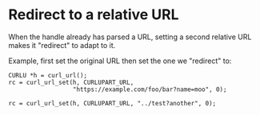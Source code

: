 # Redirect to a relative URL

When the handle already has parsed a URL, setting a second relative URL makes
it "redirect" to adapt to it.

Example, first set the original URL then set the one we "redirect" to:

    CURLU *h = curl_url();
    rc = curl_url_set(h, CURLUPART_URL,
                      "https://example.com/foo/bar?name=moo", 0);

    rc = curl_url_set(h, CURLUPART_URL, "../test?another", 0);
